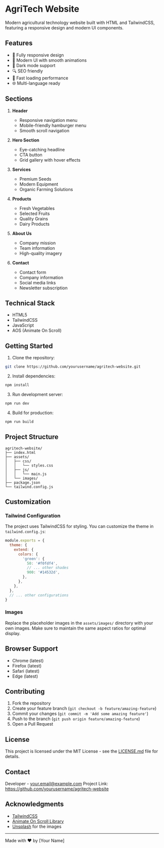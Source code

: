 # AgriTech Website

Modern agricultural technology website built with HTML and TailwindCSS, featuring a responsive design and modern UI components.

## Features

- 📱 Fully responsive design
- 🎨 Modern UI with smooth animations
- 🌙 Dark mode support
- 🔍 SEO friendly
- 🚀 Fast loading performance
- 🌐 Multi-language ready

## Sections

1. **Header**
   - Responsive navigation menu
   - Mobile-friendly hamburger menu
   - Smooth scroll navigation

2. **Hero Section**
   - Eye-catching headline
   - CTA button
   - Grid gallery with hover effects

3. **Services**
   - Premium Seeds
   - Modern Equipment
   - Organic Farming Solutions

4. **Products**
   - Fresh Vegetables
   - Selected Fruits
   - Quality Grains
   - Dairy Products

5. **About Us**
   - Company mission
   - Team information
   - High-quality imagery

6. **Contact**
   - Contact form
   - Company information
   - Social media links
   - Newsletter subscription

## Technical Stack

- HTML5
- TailwindCSS
- JavaScript
- AOS (Animate On Scroll)

## Getting Started

1. Clone the repository:
```bash
git clone https://github.com/yourusername/agritech-website.git
```

2. Install dependencies:
```bash
npm install
```

3. Run development server:
```bash
npm run dev
```

4. Build for production:
```bash
npm run build
```

## Project Structure

```
agritech-website/
├── index.html
├── assets/
│   ├── css/
│   │   └── styles.css
│   ├── js/
│   │   └── main.js
│   └── images/
├── package.json
└── tailwind.config.js
```

## Customization

### Tailwind Configuration

The project uses TailwindCSS for styling. You can customize the theme in `tailwind.config.js`:

```javascript
module.exports = {
  theme: {
    extend: {
      colors: {
        'green': {
          50: '#f0fdf4',
          // ... other shades
          900: '#14532d',
        },
      },
    },
  },
  // ... other configurations
}
```

### Images

Replace the placeholder images in the `assets/images/` directory with your own images. Make sure to maintain the same aspect ratios for optimal display.

## Browser Support

- Chrome (latest)
- Firefox (latest)
- Safari (latest)
- Edge (latest)

## Contributing

1. Fork the repository
2. Create your feature branch (`git checkout -b feature/amazing-feature`)
3. Commit your changes (`git commit -m 'Add some amazing feature'`)
4. Push to the branch (`git push origin feature/amazing-feature`)
5. Open a Pull Request

## License

This project is licensed under the MIT License - see the [LICENSE.md](LICENSE.md) file for details.

## Contact

Developer - your.email@example.com
Project Link: https://github.com/yourusername/agritech-website

## Acknowledgments

- [TailwindCSS](https://tailwindcss.com/)
- [Animate On Scroll Library](https://michalsnik.github.io/aos/)
- [Unsplash](https://unsplash.com/) for the images

---

Made with ❤️ by [Your Name]
